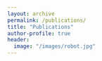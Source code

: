 ```yaml
---
layout: archive
permalink: /publications/
title: "Publications"
author-profile: true
header:
  image: "/images/robot.jpg"
---
```

